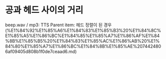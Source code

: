 # 공과 헤드 사이의 거리

beep.wav / mp3: TTS
Parent item: 헤드 정렬이 된 경우 (%E1%84%92%E1%85%A6%E1%84%83%E1%85%B3%20%E1%84%8C%E1%85%A5%E1%86%BC%E1%84%85%E1%85%A7%E1%86%AF%E1%84%8B%E1%85%B5%20%E1%84%83%E1%85%AC%E1%86%AB%20%E1%84%80%E1%85%A7%E1%86%BC%E1%84%8B%E1%85%AE%2074424806af09405d808b1f0de7ceaad6.md)